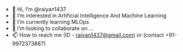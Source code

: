 - 👋 Hi, I’m @raiyan1437
- 👀 I’m interested in Artificial Intelligence And Machine Learning
- 🌱 I’m currently learning MLOps
- 💞️ I’m looking to collaborate on ...
- 📫 How to reach me (ID - raiyan1437@gmail.com) or (contact +91-9972373887)

<!---
raiyan1437/raiyan1437 is a ✨ special ✨ repository because its `README.md` (this file) appears on your GitHub profile.
You can click the Preview link to take a look at your changes.
--->
